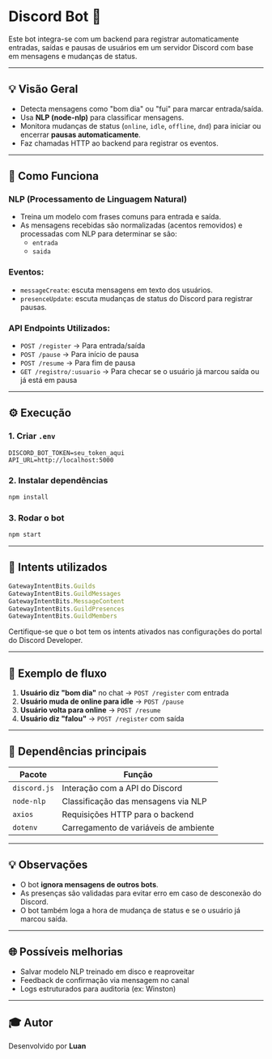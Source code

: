 # Discord Bot 🧹

Este bot integra-se com um backend para registrar automaticamente entradas, saídas e pausas de usuários em um servidor Discord com base em mensagens e mudanças de status.

---

## 💡 Visão Geral
- Detecta mensagens como "bom dia" ou "fui" para marcar entrada/saída.
- Usa **NLP (node-nlp)** para classificar mensagens.
- Monitora mudanças de status (`online`, `idle`, `offline`, `dnd`) para iniciar ou encerrar **pausas automaticamente**.
- Faz chamadas HTTP ao backend para registrar os eventos.

---

## 🚀 Como Funciona

### NLP (Processamento de Linguagem Natural)
- Treina um modelo com frases comuns para entrada e saída.
- As mensagens recebidas são normalizadas (acentos removidos) e processadas com NLP para determinar se são:
  - `entrada`
  - `saida`

### Eventos:
- `messageCreate`: escuta mensagens em texto dos usuários.
- `presenceUpdate`: escuta mudanças de status do Discord para registrar pausas.

### API Endpoints Utilizados:
- `POST /register` → Para entrada/saída
- `POST /pause` → Para início de pausa
- `POST /resume` → Para fim de pausa
- `GET /registro/:usuario` → Para checar se o usuário já marcou saída ou já está em pausa

---

## ⚙️ Execução

### 1. Criar `.env`
```env
DISCORD_BOT_TOKEN=seu_token_aqui
API_URL=http://localhost:5000
```

### 2. Instalar dependências
```bash
npm install
```

### 3. Rodar o bot
```bash
npm start
```

---

## 🚜 Intents utilizados
```js
GatewayIntentBits.Guilds
GatewayIntentBits.GuildMessages
GatewayIntentBits.MessageContent
GatewayIntentBits.GuildPresences
GatewayIntentBits.GuildMembers
```

Certifique-se que o bot tem os intents ativados nas configurações do portal do Discord Developer.

---

## 📄 Exemplo de fluxo

1. **Usuário diz "bom dia"** no chat → `POST /register` com entrada
2. **Usuário muda de online para idle** → `POST /pause`
3. **Usuário volta para online** → `POST /resume`
4. **Usuário diz "falou"** → `POST /register` com saída

---

## 🔧 Dependências principais
| Pacote | Função |
|--------|--------|
| `discord.js` | Interação com a API do Discord |
| `node-nlp` | Classificação das mensagens via NLP |
| `axios` | Requisições HTTP para o backend |
| `dotenv` | Carregamento de variáveis de ambiente |

---

## 💡 Observações
- O bot **ignora mensagens de outros bots**.
- As presenças são validadas para evitar erro em caso de desconexão do Discord.
- O bot também loga a hora de mudança de status e se o usuário já marcou saída.

---

## 🌐 Possíveis melhorias
- Salvar modelo NLP treinado em disco e reaproveitar
- Feedback de confirmação via mensagem no canal
- Logs estruturados para auditoria (ex: Winston)

---

## 🎓 Autor
Desenvolvido por **Luan**


